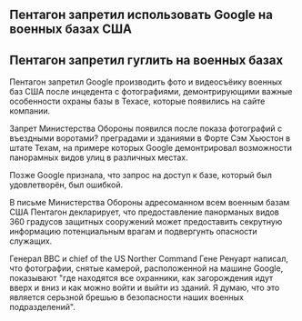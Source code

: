 ## Пентагон запретил использовать Google на военных базах США
## Пентагон запретил гуглить на военных базах

Пентагон запретил Google производить фото и видеосъёику военных баз США после инцедента с фотографиями, демонтрирующими важные особенности охраны базы в Техасе, которые появились на сайте компании.

Запрет Министерства Обороны появился после показа фотографий с въездными воротами? преградами и зданиями в Форте Сэм Хьюстон в штате Техам, на примере которых Google демонтрировал возможности панорамных видов улиц в различных местах.

Позже Google признала, что запрос на доступ к базе, который был удовлетворён, был ошибкой.

В письме Министерства Обороны адресоманном всем военным базам США Пентагон декларирует, что предоставление панорманых видов 360 градусов защитных сооружений может предоставить секрутную информацию потенциальным врагам и подвергунть опасности служащих.

Генерал ВВС и chief of the US Norther Command Гене Ренуарт написал, что фотографии, снятые камерой, расположенной на машине Google, показывают "где находятся все охранники, как загорождения идут вверх и вниз  и как можно войти и выйти из зданий. Я думаю, что это является серьзной брешью в безопасности наших военных подразделений".


